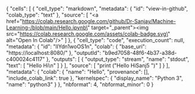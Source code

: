 {
  "cells": [
    {
      "cell_type": "markdown",
      "metadata": {
        "id": "view-in-github",
        "colab_type": "text"
      },
      "source": [
        "<a href=\"https://colab.research.google.com/github/Dr-Sanjay/Machine-Learning-/blob/main/Hello.ipynb\" target=\"_parent\"><img src=\"https://colab.research.google.com/assets/colab-badge.svg\" alt=\"Open In Colab\"/></a>"
      ]
    },
    {
      "cell_type": "code",
      "execution_count": null,
      "metadata": {
        "id": "lIYdn1woOS1n",
        "colab": {
          "base_uri": "https://localhost:8080/"
        },
        "outputId": "b9ed7058-48f6-4b37-a38d-c400024c4117"
      },
      "outputs": [
        {
          "output_type": "stream",
          "name": "stdout",
          "text": [
            "Hello Hi\n"
          ]
        }
      ],
      "source": [
        "print (\"Hello HiSanj5 \")"
      ]
    }
  ],
  "metadata": {
    "colab": {
      "name": "Hello",
      "provenance": [],
      "include_colab_link": true
    },
    "kernelspec": {
      "display_name": "Python 3",
      "name": "python3"
    }
  },
  "nbformat": 4,
  "nbformat_minor": 0
}
